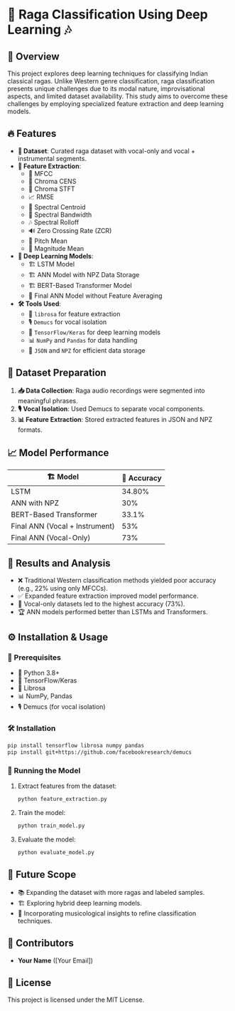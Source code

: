 # 🎵 Raga Classification Using Deep Learning 🎶

## 🌟 Overview
This project explores deep learning techniques for classifying Indian classical ragas. Unlike Western genre classification, raga classification presents unique challenges due to its modal nature, improvisational aspects, and limited dataset availability. This study aims to overcome these challenges by employing specialized feature extraction and deep learning models.

## 🔥 Features
- **📂 Dataset**: Curated raga dataset with vocal-only and vocal + instrumental segments.
- **🧠 Feature Extraction**: 
  - 🎼 MFCC
  - 🎵 Chroma CENS
  - 🎹 Chroma STFT
  - 📈 RMSE
  - 🎤 Spectral Centroid
  - 🎼 Spectral Bandwidth
  - 🎶 Spectral Rolloff
  - 🔊 Zero Crossing Rate (ZCR)
  - 🎻 Pitch Mean
  - 🎺 Magnitude Mean
- **🤖 Deep Learning Models**:
  - 🏗️ LSTM Model
  - 🏗️ ANN Model with NPZ Data Storage
  - 🏗️ BERT-Based Transformer Model
  - 🎯 Final ANN Model without Feature Averaging
- **🛠 Tools Used**:
  - 🎵 `librosa` for feature extraction
  - 🎙 `Demucs` for vocal isolation
  - 🤖 `TensorFlow/Keras` for deep learning models
  - 📊 `NumPy` and `Pandas` for data handling
  - 📁 `JSON` and `NPZ` for efficient data storage

## 📀 Dataset Preparation
1. **📥 Data Collection**: Raga audio recordings were segmented into meaningful phrases.
2. **🎙 Vocal Isolation**: Used Demucs to separate vocal components.
3. **📊 Feature Extraction**: Stored extracted features in JSON and NPZ formats.

## 📈 Model Performance
| 🏗 Model | 🎯 Accuracy |
|--------|----------|
| LSTM | 34.80% |
| ANN with NPZ | 30% |
| BERT-Based Transformer | 33.1% |
| Final ANN (Vocal + Instrument) | 53% |
| Final ANN (Vocal-Only) | 73% |

## 🧐 Results and Analysis
- ❌ Traditional Western classification methods yielded poor accuracy (e.g., 22% using only MFCCs).
- ✅ Expanded feature extraction improved model performance.
- 🎤 Vocal-only datasets led to the highest accuracy (73%).
- 🏆 ANN models performed better than LSTMs and Transformers.

## ⚙️ Installation & Usage
### 📌 Prerequisites
- 🐍 Python 3.8+
- 🤖 TensorFlow/Keras
- 🎵 Librosa
- 📊 NumPy, Pandas
- 🎙 Demucs (for vocal isolation)

### 🛠 Installation
```bash
pip install tensorflow librosa numpy pandas
pip install git+https://github.com/facebookresearch/demucs
```

### 🚀 Running the Model
1. Extract features from the dataset:
   ```bash
   python feature_extraction.py
   ```
2. Train the model:
   ```bash
   python train_model.py
   ```
3. Evaluate the model:
   ```bash
   python evaluate_model.py
   ```

## 🔮 Future Scope
- 📚 Expanding the dataset with more ragas and labeled samples.
- 🏗️ Exploring hybrid deep learning models.
- 🎼 Incorporating musicological insights to refine classification techniques.

## 🤝 Contributors
- **Your Name** ([Your Email])

## 📜 License
This project is licensed under the MIT License.


